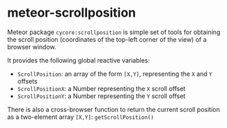 meteor-scrollposition
======

Meteor package `cycore:scrollposition` is simple set of tools for obtaining
the scroll position (coordinates of the top-left corner of the view) of a browser window.

It provides the following global reactive variables:
*  `ScrollPosition`:  an array of the form `[X,Y]`, representing the `X` and `Y` offsets
*  `ScrollPositionX`: a Number representing the `X` scroll offset
*  `ScrollPositionY`: a Number representing the `Y` scroll offset

There is also a cross-browser function to return the current scroll position as
a two-element array `[X,Y]`:  `getScrollPosition()`


